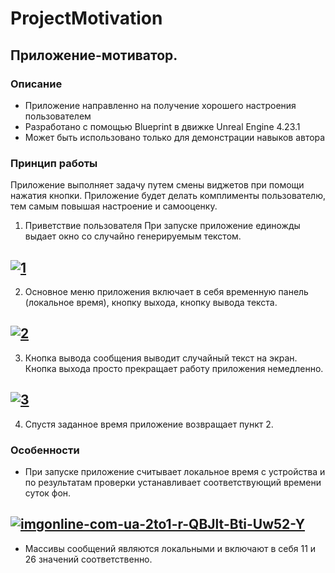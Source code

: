 # ProjectMotivation
## Приложение-мотиватор.
### Описание
* Приложение направленно на получение хорошего настроения пользователем
* Разработано с помощью Blueprint в движке Unreal Engine 4.23.1
* Может быть использовано только для демонстрации навыков автора
### Принцип работы
 Приложение выполняет задачу путем смены виджетов при помощи нажатия кнопки. Приложение будет делать комплименты пользователю, тем самым повышая настроение и самооценку. 
1. Приветствие пользователя
  При запуске приложение единожды выдает окно со случайно генерируемым текстом.
  
<a href="https://ibb.co/r6rJg3k"><img src="https://i.ibb.co/BZMRmGL/1.png" alt="1" border="0"></a>
---

2. Основное меню приложения включает в себя 
временную панель (локальное время), кнопку выхода, кнопку вывода текста.

<a href="https://ibb.co/t3tRpQV"><img src="https://i.ibb.co/25QJ3WG/2.png" alt="2" border="0"></a>
---

3. Кнопка вывода сообщения выводит случайный текст на экран. 
 Кнопка выхода просто прекращает работу приложения немедленно.
 
<a href="https://ibb.co/sKKLDYw"><img src="https://i.ibb.co/bsspy9B/3.png" alt="3" border="0"></a>
---

4. Спустя заданное время приложение возвращает пункт 2.

### Особенности
* При запуске приложение считывает локальное время с устройства и по результатам проверки устанавливает соответствующий времени суток фон. 

<a href="https://ibb.co/NKYmgCN"><img src="https://i.ibb.co/SBvdDym/imgonline-com-ua-2to1-r-QBJlt-Bti-Uw52-Y.png" alt="imgonline-com-ua-2to1-r-QBJlt-Bti-Uw52-Y" border="0"></a>
---

* Массивы сообщений являются локальными и включают в себя 11 и 26 значений соответственно.


